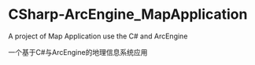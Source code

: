 # CSharp-ArcEngine_MapApplication
A project of Map Application use the C# and ArcEngine</br>

一个基于C#与ArcEngine的地理信息系统应用
